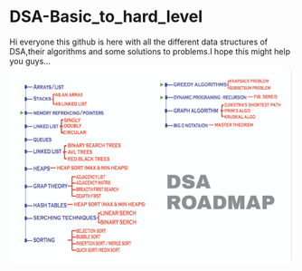 # DSA-Basic_to_hard_level
Hi everyone this github is here with all the different data structures of DSA,their algorithms and some solutions to problems.I hope this might help you guys...
![Roadmap](images/Roadmap)
